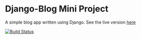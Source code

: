 # Django-Blog Mini Project

A simple blog app written using Django. See the live version [here](https://new-blog-test-app-django.herokuapp.com/posts/1/)

[![Build Status](https://travis-ci.org/markofsuccess/django-blog.svg?branch=master)](https://travis-ci.org/markofsuccess/django-blog)